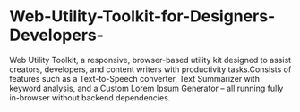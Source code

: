 # Web-Utility-Toolkit-for-Designers-Developers-
Web Utility Toolkit, a responsive, browser-based utility kit designed to assist creators, developers, and content writers with productivity tasks.Consists of features such as a Text-to-Speech converter, Text Summarizer with keyword analysis, and a Custom Lorem Ipsum Generator – all running fully in-browser without backend dependencies.
